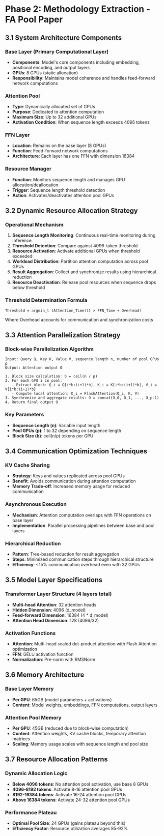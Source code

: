 # Phase 2: Methodology Extraction - FA Pool Paper

## 3.1 System Architecture Components

### Base Layer (Primary Computational Layer)
- **Components**: Model's core components including embedding, positional encoding, and output layers
- **GPUs**: 8 GPUs (static allocation)
- **Responsibility**: Maintains model coherence and handles feed-forward network computations

### Attention Pool
- **Type**: Dynamically allocated set of GPUs
- **Purpose**: Dedicated to attention computation
- **Maximum Size**: Up to 32 additional GPUs
- **Activation Condition**: When sequence length exceeds 4096 tokens

### FFN Layer
- **Location**: Remains on the base layer (8 GPUs)
- **Function**: Feed-forward network computations
- **Architecture**: Each layer has one FFN with dimension 16384

### Resource Manager
- **Function**: Monitors sequence length and manages GPU allocation/deallocation
- **Trigger**: Sequence length threshold detection
- **Action**: Activates/deactivates attention pool GPUs

## 3.2 Dynamic Resource Allocation Strategy

### Operational Mechanism
1. **Sequence Length Monitoring**: Continuous real-time monitoring during inference
2. **Threshold Detection**: Compare against 4096-token threshold
3. **Resource Activation**: Activate additional GPUs when threshold exceeded
4. **Workload Distribution**: Partition attention computation across pool GPUs
5. **Result Aggregation**: Collect and synchronize results using hierarchical reduction
6. **Resource Deactivation**: Release pool resources when sequence drops below threshold

### Threshold Determination Formula
```
Threshold = argmin_t (Attention_Time(t) > FFN_Time + Overhead)
```
Where Overhead accounts for communication and synchronization costs

## 3.3 Attention Parallelization Strategy

### Block-wise Parallelization Algorithm
```
Input: Query Q, Key K, Value V, sequence length n, number of pool GPUs p
Output: Attention output O

1. Block size calculation: b = ceil(n / p)
2. For each GPU i in pool:
   - Extract block: Q_i = Q[i*b:(i+1)*b], K_i = K[i*b:(i+1)*b], V_i = V[i*b:(i+1)*b]
   - Compute local attention: O_i = FlashAttention(Q_i, K, V)
3. Synchronize and aggregate results: O = concat(O_0, O_1, ..., O_p-1)
4. Return final output O
```

### Key Parameters
- **Sequence Length (n)**: Variable input length
- **Pool GPUs (p)**: 1 to 32 depending on sequence length
- **Block Size (b)**: ceil(n/p) tokens per GPU

## 3.4 Communication Optimization Techniques

### KV Cache Sharing
- **Strategy**: Keys and values replicated across pool GPUs
- **Benefit**: Avoids communication during attention computation
- **Memory Trade-off**: Increased memory usage for reduced communication

### Asynchronous Execution
- **Mechanism**: Attention computation overlaps with FFN operations on base layer
- **Implementation**: Parallel processing pipelines between base and pool layers

### Hierarchical Reduction
- **Pattern**: Tree-based reduction for result aggregation
- **Steps**: Minimized communication steps through hierarchical structure
- **Efficiency**: <15% communication overhead even with 32 GPUs

## 3.5 Model Layer Specifications

### Transformer Layer Structure (4 layers total)
- **Multi-head Attention**: 32 attention heads
- **Hidden Dimension**: 4096 (d_model)
- **Feed-forward Dimension**: 16384 (4 * d_model)
- **Attention Head Dimension**: 128 (4096/32)

### Activation Functions
- **Attention**: Multi-head scaled dot-product attention with Flash Attention optimization
- **FFN**: GELU activation function
- **Normalization**: Pre-norm with RMSNorm

## 3.6 Memory Architecture

### Base Layer Memory
- **Per GPU**: 65GB (model parameters + activations)
- **Content**: Model weights, embeddings, FFN computations, output layers

### Attention Pool Memory
- **Per GPU**: 45GB (reduced due to block-wise computation)
- **Content**: Attention weights, KV cache blocks, temporary attention matrices
- **Scaling**: Memory usage scales with sequence length and pool size

## 3.7 Resource Allocation Patterns

### Dynamic Allocation Logic
- **Below 4096 tokens**: No attention pool activation, use base 8 GPUs
- **4096-8192 tokens**: Activate 8-16 attention pool GPUs
- **8192-16384 tokens**: Activate 16-24 attention pool GPUs
- **Above 16384 tokens**: Activate 24-32 attention pool GPUs

### Performance Plateau
- **Optimal Pool Size**: 24 GPUs (gains plateau beyond this)
- **Efficiency Factor**: Resource utilization averages 85-92%